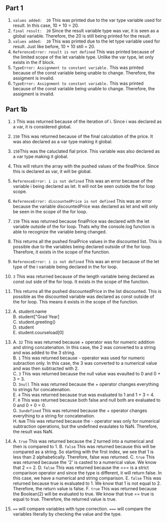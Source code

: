 ## Part 1
1. `values added:  20` This was printed due to the var type variable used for result. In this case, 10 + 10 = 20.  
2. `final result:  20` Since the result variable type was var, it is seen as a global variable. Therefore, the 20 is still being printed for the result.  
3. `values added:  20` This was printed due to the let type variable used for result. Just like before, 10 + 10 still = 20.  
4. `ReferenceError: result is not defined` This was printed because of the limited scope of the let variable type. Unlike the var type, let only exists in the if block.  
5. `TypeError: Assignment to constant variable.` This was printed because of the const variable being unable to change. Therefore, the assigment is invalid.  
6. `TypeError: Assignment to constant variable.` This was printed because of the const variable being unable to change. Therefore, the assigment is invalid.  

## Part 1b
1. `3` This was returned because of the iteration of i. Since i was declared as a var, it is considered global.  
2. `150` This was returned because of the final calculation of the price. It was also declared as a var type making it global.  
3. `150`This was the caluclated fial price. This variable was also declared as a var type making it global.  
4. This will return the array with the pushed values of the finalPrice. Since this is declared as var, it will be global.  
5. `ReferenceError: i is not defined` This was an error because of the variable i being declared as let. It will not be seen outside the for loop scope.  
6. `ReferenceError: discountedPrice is not defined` This was an error because the variable discountedPrice was declared as let and will only be seen in the scope of the for loop.  
7. `150` This was returned because finalPrice was declared with the let variable outside of the for loop. Thats why the console.log function is able to recognize the variable being changed.  
8. This returns all the pushed finalPrice values in the discounted list. This is possible due to the variables being declared outside of the for loop. Therefore, it exists in the scope of the function.  
9. `ReferenceError: i is not defined` This was an error because of the let type of the i variable being declared in the for loop.  
10. `3` This was returned because of the length variable being declared as const out side of the for loop. It exists in the scope of the function.  
11. This returns all the pushed discountedPrice in the list discounted. This is possible as the discounted variable was declared as const outside of the for loop. This means it exists in the scope of the function.  
12. 
    A. student.name  
    B. student["Grad Year]  
    C. student.greeting()  
    D. student  
    E. student.courseload[0]

13. 
    A. `32` This was returned because + operator was for numeric addition and string concatenation. In this case, the 2 was converted to a string and was added to the 3 string.  
    B. `1` This was returned because - operator was used for numeric subraction only. In this case, the 3 was converted to a numerical value and was then subtracted with 2.  
    C. `3` This was returned because the null value was evaulted to 0 and 0 + 3 = 3.  
    D. `3null` This was returned because the + operator changes everything to strings for concatenation.  
    E. `4` This was returned because true was evaluated to 1 and 1 + 3 = 4.   
    F. `0` This was returned because both false and null both are evaluated to 0 and 0 + 0 = 0.  
    G. `3undefined` This was returned because the + operator changes everything to a string for concatenation.  
    H. `NaN` This was returned because the - operator was only for numerical subtraction operations, but the undefined evaulates to NaN. Therefore, the result was NaN.  

14.  
    A. `true` This was returned because the 2 turned into a numerical and then is compared to 1. 
    B. `false` This was returned because this will be compared as a string. So starting with the first index, we see that 1 is less than 2 alphabetically. Therefore, false was returned. 
    C. `true` This was returned because the '2' is casted to a numerical value. We know that 2 == 2.
    D. `false` This was returned because the === is a strict comparison operator and since the type is different, it will return false. In this case, we have a numerical and string comparison. 
    E. `false` This was returned because true is evaluated to 1. We know that 1 is not equal to 2. Therefore, the return value is false. 
    F. `true` This was returned because the Boolean(2) will be evaluated to true. We know that true == true is equal to true. Therefore, the returned value is true. 

15. `==` will compare variables with type correction. `===` will compare the variables literally by checking the value and the type. 

